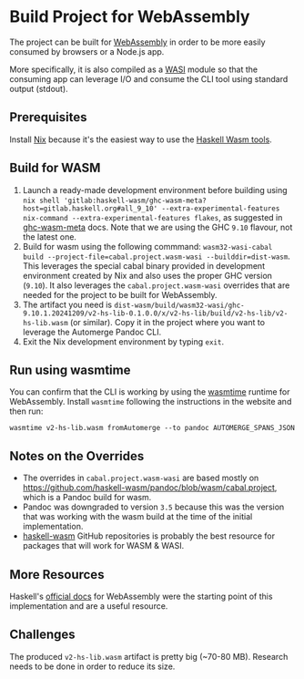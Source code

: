 # Build Project for WebAssembly

The project can be built for [WebAssembly](https://webassembly.org/) in order to be more easily consumed by browsers or a Node.js app.

More specifically, it is also compiled as a [WASI](https://wasi.dev/) module so that the consuming app can leverage I/O and consume the CLI tool using standard output (stdout).

## Prerequisites

Install [Nix](https://nixos.org/) because it's the easiest way to use the [Haskell Wasm tools](https://gitlab.haskell.org/haskell-wasm/ghc-wasm-meta).

## Build for WASM

1. Launch a ready-made development environment before building using `nix shell 'gitlab:haskell-wasm/ghc-wasm-meta?host=gitlab.haskell.org#all_9_10' --extra-experimental-features nix-command --extra-experimental-features flakes`, as suggested in [ghc-wasm-meta](https://gitlab.haskell.org/haskell-wasm/ghc-wasm-meta#getting-started-as-a-nix-flake) docs. Note that we are using the GHC `9.10` flavour, not the latest one.
2. Build for wasm using the following commmand: `wasm32-wasi-cabal build --project-file=cabal.project.wasm-wasi --builddir=dist-wasm`. This leverages the special cabal binary provided in development environment created by Nix and also uses the proper GHC version (`9.10`). It also leverages the `cabal.project.wasm-wasi` overrides that are needed for the project to be built for WebAssembly.
3. The artifact you need is `dist-wasm/build/wasm32-wasi/ghc-9.10.1.20241209/v2-hs-lib-0.1.0.0/x/v2-hs-lib/build/v2-hs-lib/v2-hs-lib.wasm` (or similar). Copy it in the project where you want to leverage the Automerge Pandoc CLI.
4. Exit the Nix development environment by typing `exit`.

## Run using wasmtime

You can confirm that the CLI is working by using the [wasmtime](https://wasmtime.dev/) runtime for WebAssembly. Install `wasmtime` following the instructions in the website and then run:

```
wasmtime v2-hs-lib.wasm fromAutomerge --to pandoc AUTOMERGE_SPANS_JSON
```

## Notes on the Overrides

- The overrides in `cabal.project.wasm-wasi` are based mostly on https://github.com/haskell-wasm/pandoc/blob/wasm/cabal.project, which is a Pandoc build for wasm.
- Pandoc was downgraded to version `3.5` because this was the version that was working with the wasm build at the time of the initial implementation.
- [haskell-wasm](https://github.com/orgs/haskell-wasm/repositories) GitHub repositories is probably the best resource for packages that will work for WASM & WASI.

## More Resources

Haskell's [official docs](https://ghc.gitlab.haskell.org/ghc/doc/users_guide/wasm.html) for WebAssembly were the starting point of this implementation and are a useful resource.

## Challenges

The produced `v2-hs-lib.wasm` artifact is pretty big (~70-80 MB). Research needs to be done in order to reduce its size.
